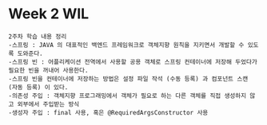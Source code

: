 # Week 2 WIL

    2주차 학습 내용 정리
    -스프링 : JAVA 의 대표적인 백엔드 프레임워크로 객체지향 원칙을 지키면서 개발할 수 있도록 도와준다.
    -스프링 빈 : 어플리케이션 전역에서 사용할 공용 객체로 스프링 컨테이너에 저장해 두었다가 필요한 빈을 꺼내어 사용한다.
    -스프링 빈을 컨테이너에 저장하는 방법은 설정 파일 작석 (수동 등록) 과 컴포넌트 스캔 (자동 등록) 이 있다.
    -의존성 주입 : 객체지향 프로그래밍에서 객체가 필요로 하는 다른 객체를 직접 생성하지 않고 외부에서 주입받는 방식
    -생성자 주입 : final 사용, 혹은 @RequiredArgsConstructor 사용

